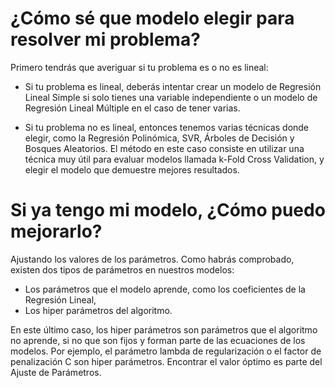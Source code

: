 # ¿Cómo sé que modelo elegir para resolver mi problema?

Primero tendrás que averiguar si tu problema es o no es lineal:
- Si tu problema es lineal, deberás intentar crear un modelo de Regresión Lineal Simple si solo tienes una variable independiente o un modelo de Regresión Lineal Múltiple en el caso de tener varias.

- Si tu problema no es lineal, entonces tenemos varias técnicas donde elegir, como la Regresión Polinómica, SVR, Árboles de Decisión y Bosques Aleatorios. El método en este caso consiste en utilizar una técnica muy útil para evaluar modelos llamada k-Fold Cross Validation, y elegir el modelo que demuestre mejores resultados.

# Si ya tengo mi modelo, ¿Cómo puedo mejorarlo?

Ajustando los valores de los parámetros. Como habrás comprobado, existen dos tipos de parámetros en nuestros modelos:

- Los parámetros que el modelo aprende, como los coeficientes de la Regresión Lineal,
- Los hiper parámetros del algoritmo.

En este último caso, los hiper parámetros  son parámetros que el algoritmo no aprende, si no que son fijos y forman parte de las ecuaciones de los modelos. Por ejemplo, el parámetro lambda de regularización o el factor de penalización C son hiper parámetros. Encontrar el valor óptimo es parte del Ajuste de Parámetros.